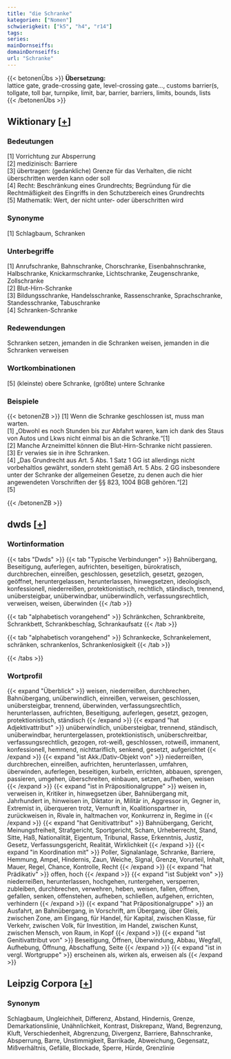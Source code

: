 ```yaml
---
title: "die Schranke"
kategorien: ["Nomen"]
schwierigkeit: ["k5", "h4", "r14"]
tags:
series:
mainDornseiffs:
domainDornseiffs:
url: "Schranke"
---
```


{{< betonenÜbs >}}
**Übersetzung:**  
lattice gate, grade-crossing gate, level-crossing gate..., customs barrier(s, tollgate, toll bar, turnpike, limit, bar, barrier, barriers, limits, bounds, lists  
{{< /betonenÜbs >}}

## Wiktionary [[+](https://de.wiktionary.org/wiki/Schranke)]

### Bedeutungen
[1] Vorrichtung zur Absperrung  
[2] medizinisch: Barriere  
[3] übertragen: (gedankliche) Grenze für das Verhalten, die nicht überschritten werden kann oder soll  
[4] Recht: Beschränkung eines Grundrechts; Begründung für die Rechtmäßigkeit des Eingriffs in den Schutzbereich eines Grundrechts  
[5] Mathematik: Wert, der nicht unter- oder überschritten wird  

### Synonyme
[1] Schlagbaum, Schranken  

### Unterbegriffe
[1] Anrufschranke, Bahnschranke, Chorschranke, Eisenbahnschranke, Halbschranke, Knickarmschranke, Lichtschranke, Zeugenschranke, Zollschranke  
[2] Blut-Hirn-Schranke  
[3] Bildungsschranke, Handelsschranke, Rassenschranke, Sprachschranke, Standesschranke, Tabuschranke  
[4] Schranken-Schranke  

### Redewendungen
Schranken setzen, jemanden in die Schranken weisen, jemanden in die Schranken verweisen  

### Wortkombinationen
[5] (kleinste) obere Schranke, (größte) untere Schranke  

### Beispiele
{{< betonenZB >}}
[1] Wenn die Schranke geschlossen ist, muss man warten.  
[1] „Obwohl es noch Stunden bis zur Abfahrt waren, kam ich dank des Staus von Autos und Lkws nicht einmal bis an die Schranke.“[1]  
[2] Manche Arzneimittel können die Blut-Hirn-Schranke nicht passieren.  
[3] Er verwies sie in ihre Schranken.  
[4] „Das Grundrecht aus Art. 5 Abs. 1 Satz 1 GG ist allerdings nicht vorbehaltlos gewährt, sondern steht gemäß Art. 5 Abs. 2 GG insbesondere unter der Schranke der allgemeinen Gesetze, zu denen auch die hier angewendeten Vorschriften der §§ 823, 1004 BGB gehören.“[2]  
[5]  

{{< /betonenZB >}}


## dwds [[+](https://www.dwds.de/wb/Schranke)]

### Wortinformation
{{< tabs "Dwds" >}}
{{< tab "Typische Verbindungen" >}}
Bahnübergang, Beseitigung, auferlegen, aufrichten, beseitigen, bürokratisch, durchbrechen, einreißen, geschlossen, gesetzlich, gesetzt, gezogen, geöffnet, heruntergelassen, herunterlassen, hinwegsetzen, ideologisch, konfessionell, niederreißen, protektionistisch, rechtlich, ständisch, trennend, unübersteigbar, unüberwindbar, unüberwindlich, verfassungsrechtlich, verweisen, weisen, überwinden
{{< /tab >}}

{{< tab "alphabetisch vorangehend" >}}
Schränkchen, Schrankbreite, Schrankbett, Schrankbeschlag, Schrankaufsatz
{{< /tab >}}

{{< tab "alphabetisch vorangehend" >}}
Schrankecke, Schrankelement, schränken, schrankenlos, Schrankenlosigkeit
{{< /tab >}}

{{< /tabs >}}

### Wortprofil
{{< expand "Überblick" >}} weisen, niederreißen, durchbrechen, Bahnübergang, unüberwindlich, einreißen, verweisen, geschlossen, unübersteigbar, trennend, überwinden, verfassungsrechtlich, herunterlassen, aufrichten, Beseitigung, auferlegen, gesetzt, gezogen, protektionistisch, ständisch {{< /expand >}}
{{< expand "hat Adjektivattribut" >}} unüberwindlich, unübersteigbar, trennend, ständisch, unüberwindbar, heruntergelassen, protektionistisch, unüberschreitbar, verfassungsrechtlich, gezogen, rot-weiß, geschlossen, rotweiß, immanent, konfessionell, hemmend, nichttariflich, senkend, gesetzt, aufgerichtet {{< /expand >}}
{{< expand "ist Akk./Dativ-Objekt von" >}} niederreißen, durchbrechen, einreißen, aufrichten, herunterlassen, umfahren, überwinden, auferlegen, beseitigen, kurbeln, errichten, abbauen, sprengen, passieren, umgehen, überschreiten, einbauen, setzen, aufheben, weisen {{< /expand >}}
{{< expand "ist in Präpositionalgruppe" >}} weisen in, verweisen in, Kritiker in, hinwegsetzen über, Bahnübergang mit, Jahrhundert in, hinweisen in, Diktator in, Militär in, Aggressor in, Gegner in, Extremist in, überqueren trotz, Vernunft in, Koalitionspartner in, zurückweisen in, Rivale in, haltmachen vor, Konkurrenz in, Regime in {{< /expand >}}
{{< expand "hat Genitivattribut" >}} Bahnübergang, Gericht, Meinungsfreiheit, Strafgericht, Sportgericht, Scham, Urheberrecht, Stand, Sitte, Haß, Nationalität, Eigentum, Tribunal, Rasse, Erkenntnis, Justiz, Gesetz, Verfassungsgericht, Realität, Wirklichkeit {{< /expand >}}
{{< expand "in Koordination mit" >}} Poller, Signalanlage, Schranke, Barriere, Hemmung, Ampel, Hindernis, Zaun, Weiche, Signal, Grenze, Vorurteil, Inhalt, Mauer, Regel, Chance, Kontrolle, Recht {{< /expand >}}
{{< expand "hat Prädikativ" >}} offen, hoch {{< /expand >}}
{{< expand "ist Subjekt von" >}} niederreißen, herunterlassen, hochgehen, runtergehen, versperren, zubleiben, durchbrechen, verwehren, heben, weisen, fallen, öffnen, gefallen, senken, offenstehen, aufheben, schließen, aufgehen, errichten, verhindern {{< /expand >}}
{{< expand "hat Präpositionalgruppe" >}} an Ausfahrt, an Bahnübergang, in Vorschrift, am Übergang, über Gleis, zwischen Zone, am Eingang, für Handel, für Kapital, zwischen Klasse, für Verkehr, zwischen Volk, für Investition, im Handel, zwischen Kunst, zwischen Mensch, von Raum, in Kopf {{< /expand >}}
{{< expand "ist Genitivattribut von" >}} Beseitigung, Öffnen, Überwindung, Abbau, Wegfall, Aufhebung, Öffnung, Abschaffung, Seite {{< /expand >}}
{{< expand "ist in vergl. Wortgruppe" >}} erscheinen als, wirken als, erweisen als {{< /expand >}}

## Leipzig Corpora [[+](https://corpora.uni-leipzig.de/en/res?word=Schranke&corpusId=deu_newscrawl-public_2018)]


### Synonym
Schlagbaum, Ungleichheit, Differenz, Abstand, Hindernis, Grenze, Demarkationslinie, Unähnlichkeit, Kontrast, Diskrepanz, Wand, Begrenzung, Kluft, Verschiedenheit, Abgrenzung, Divergenz, Barriere, Bahnschranke, Absperrung, Barre, Unstimmigkeit, Barrikade, Abweichung, Gegensatz, Mißverhältnis, Gefälle, Blockade, Sperre, Hürde, Grenzlinie

